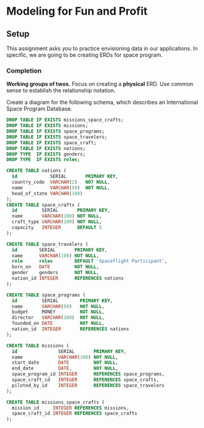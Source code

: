 # Modeling for Fun and Profit

## Setup

This assignment asks you to practice envisioning data in
our applications. In specific, we are going to be creating ERDs for space program.

### Completion

**Working groups of twos.** Focus on creating a **physical** ERD. Use common sense to establish the relationship notation.

Create a diagram for the following schema, which describes an International Space
Program Database.

```sql
DROP TABLE IF EXISTS missions_space_crafts;
DROP TABLE IF EXISTS missions;
DROP TABLE IF EXISTS space_programs;
DROP TABLE IF EXISTS space_travelers;
DROP TABLE IF EXISTS space_craft;
DROP TABLE IF EXISTS nations;
DROP TYPE  IF EXISTS genders;
DROP TYPE  IF EXISTS roles;

CREATE TABLE nations (
  id            SERIAL       PRIMARY KEY,
  country_code  VARCHAR(2)   NOT NULL,
  name          VARCHAR(50)  NOT NULL,
  head_of_state VARCHAR(100)
);
CREATE TABLE space_crafts (
  id         SERIAL       PRIMARY KEY,
  name       VARCHAR(100) NOT NULL,
  craft_type VARCHAR(100) NOT NULL,
  capacity   INTEGER      DEFAULT 5
);

CREATE TABLE space_travelers (
  id        SERIAL       PRIMARY KEY,
  name      VARCHAR(100) NOT NULL,
  role      roles        DEFAULT 'Spaceflight Participant',
  born_on   DATE         NOT NULL,
  gender    genders      NOT NULL,
  nation_id INTEGER      REFERENCES nations
);

CREATE TABLE space_programs (
  id         SERIAL        PRIMARY KEY,
  name       VARCHAR(50)   NOT NULL,
  budget     MONEY         NOT NULL,
  director   VARCHAR(100)  NOT NULL,
  founded_on DATE          NOT NULL,
  nation_id  INTEGER       REFERENCES nations
);

CREATE TABLE missions (
  id               SERIAL       PRIMARY KEY,
  name             VARCHAR(100) NOT NULL,
  start_date       DATE         NOT NULL,
  end_date         DATE,        NOT NULL,
  space_program_id INTEGER      REFERENCES space_programs,
  space_craft_id   INTEGER      REFERENCES space_crafts,
  piloted_by_id    INTEGER      REFERENCES space_travelers
);

CREATE TABLE missions_space_crafts (
  mission_id     INTEGER REFERENCES missions,
  space_craft_id INTEGER REFERENCES space_crafts
);
```
